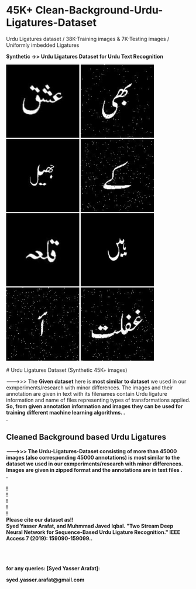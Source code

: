 # 45K+ Clean-Background-Urdu-Ligatures-Dataset
Urdu Ligatures dataset  / 38K-Training images &amp; 7K-Testing images  / Uniformly imbedded Ligatures





<b>Synthetic ->> Urdu Ligatures Dataset for Urdu Text Recognition </b>

<p>
  <img src="SampleImages/855_Original_RetuSinu.jpg" width=200>
 <img src="SampleImages/36_Original_RetuNoisy1.jpg" width=200>
 <img src="SampleImages/2068_Original_RetuBarrel.jpg" width=200>
<img src="SampleImages/5_Original_RetuNoisy12.jpg" width=200>
  <img src="SampleImages/2074_Original_RetuSinu.jpg" width=200>
  <img src="SampleImages/27_Original_RetuNRSI.jpg" width=200>
  <img src="SampleImages/0_Original_RetuNoisy12.jpg" width=200>
  <img src="SampleImages/2483_Original_RetuNoisy12.jpg" width=200>
  
</p>
# Urdu Ligatures Dataset (Synthetic 45K+ images)

--->>> The <b>Given dataset</b> here is <b>most similar to dataset</b> we used in our exmperiments/research with minor differences. The images and their annotation are given in text with its filenames contain Urdu ligature information and name of files representing types of transformations applied. <b>So, from  given annotation information and images they can be used for training different machine learning algorithms.
.<br>
.<br>

## Cleaned Background based Urdu Ligatures
--->>> The <b>Urdu-Ligatures-Dataset</b> consisting of more than 45000 images (also corresponding 45000 annotations)  is <b>most similar to the dataset</b> we used in our exmperiments/research with minor differences. Images are given in zipped format and the <b>annotations are in text files</b>
.<br>
.<br>
<br>
!<br>
!<br>
!<br>
!<br>
!<br>
Please cite our dataset as!!
<br>
<b>
Syed Yasser Arafat, and Muhmmad Javed Iqbal. "Two Stream Deep Neural Network for Sequence-Based Urdu Ligature Recognition." IEEE Access 7 (2019): 159090-159099..
</b>
<br>
<br>
<br>
<br>
<div>
  <p> for any queries: <b > [Syed Yasser Arafat]: <mailto:syed.yasser.arafat@gmail.com> </b> 
</p>
</div>
syed.yasser.arafat@gmail.com
